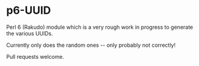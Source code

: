 # p6-UUID 

Perl 6 (Rakudo) module which is a very rough work in progress to generate the
various UUIDs.

Currently only does the random ones -- only probably not correctly!

Pull requests welcome.

